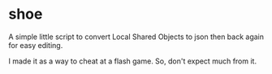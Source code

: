 shoe
====

A simple little script to convert Local Shared Objects to json then back again for easy editing. 

I made it as a way to cheat at a flash game. So, don't expect much from it. 